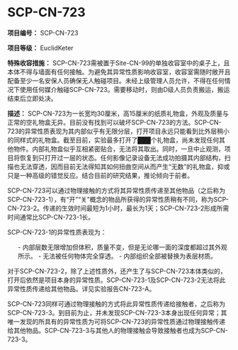 # SCP-CN-723


**项目编号：** SCP-CN-723

**项目等级：** EuclidKeter

**特殊收容措施：** SCP-CN-723需被置于Site-CN-99的单独收容室中的桌子上，且本体不得与墙面有任何接触。为避免其异常性质影响收容室，收容室需随时敞开且配备至少一名安保人员确保无人触碰项目。未经上级管理人员允许，不得在任何情况下使用任何媒介触碰SCP-CN-723。需要移动时，则由D级人员负责搬运，搬运结束后立即处决。

**描述：** SCP-CN-723为一长宽均30厘米，高15厘米的纸质礼物盒，外观及质量与正常的空礼物盒无异。目前没有找到可以破坏SCP-CN-723的方法。SCP-CN-723的异常性质表现为其内部似乎有无限分层，打开项目永远只能看到比外层稍小的同样式的礼物盒。截至目前，实验最多打开了███个礼物盒，尚未发现任何其他物件。内部礼物盒似乎互相紧密贴合，无法将其取出。同时，一旦中止观测，项目将恢复到只打开过一层的状态。任何影像记录设备无法成功拍摄其内部结构，扫描也无法穿透，因而目前无法得知其如何扭曲空间从而产生“无数”的礼物盒，抑或只是一种高级的错觉反应。结合目前的研究结果，推论倾向于前者。

SCP-CN-723可以通过物理接触的方式将其异常性质传递至其他物品（之后称为SCP-CN-723-1），有“开”“关”概念的物品所获得的异常性质稍有不同，称为SCP-CN-723-2。传递的生效时间最短为1小时，最长为1天；SCP-CN-723-2形成所需时间通常比SCP-CN-723-1长。

SCP-CN-723-1的异常性质表现为：

<ol>- &#20869;&#37096;&#23618;&#25968;&#26080;&#38480;&#22686;&#21152;&#20294;&#20307;&#31215;&#65292;&#36136;&#37327;&#19981;&#21464;&#65292;&#20294;&#26159;&#26080;&#35770;&#21738;&#19968;&#38754;&#30340;&#28145;&#24230;&#37117;&#36229;&#36807;&#20854;&#22806;&#35266;&#25152;&#31034;&#12290;
- &#26080;&#27861;&#34987;&#20219;&#20309;&#29289;&#20307;&#23436;&#20840;&#31359;&#36879;&#12290;
- &#20869;&#37096;&#32452;&#32455;&#20840;&#37096;&#34987;&#26367;&#25442;&#20026;&#34920;&#23618;&#26448;&#36136;&#12290;
</ol>
对于SCP-CN-723-2，除了上述性质外，还产生了与SCP-CN-723本体类似的，打开后依然是项目本身的异常性质。SCP-CN-723-1及SCP-CN-723-2无法将此异常性质传递给其他物品。详见实验报告CN-723-A。

SCP-CN-723同样可通过物理接触的方式将此异常性质传递给接触者，之后称为SCP-CN-723-3。到目前为止，并未发现SCP-CN-723-3本身出现任何异常；其唯一发现的所具有的异常性质为可将SCP-CN-723的异常性质通过物理接触传递给其他物品。SCP-CN-723-3与其他人的物理接触会导致接触者也成为SCP-CN-723-3。






